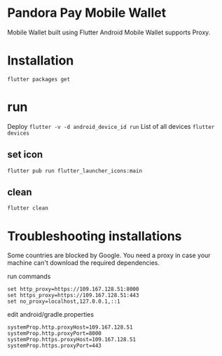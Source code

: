 # Pandora Pay Mobile Wallet 

Mobile Wallet built using Flutter
Android Mobile Wallet supports Proxy.

# Installation

`flutter packages get`

# run
Deploy `flutter -v -d android_device_id run`
List of all devices `flutter devices`

## set icon

`flutter pub run flutter_launcher_icons:main`

## clean

`flutter clean`

# Troubleshooting installations

Some countries are blocked by Google. You need a proxy in case your machine can't download the required dependencies.

run commands
```
set http_proxy=https://109.167.128.51:8000
set https_proxy=https://109.167.128.51:443
set no_proxy=localhost,127.0.0.1,::1
```

edit android/gradle.properties
```
systemProp.http.proxyHost=109.167.128.51
systemProp.http.proxyPort=8000
systemProp.https.proxyHost=109.167.128.51
systemProp.https.proxyPort=443
```